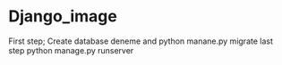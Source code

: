 # Django_image
First step;
Create database deneme and
python manane.py migrate 
last step python manage.py runserver
